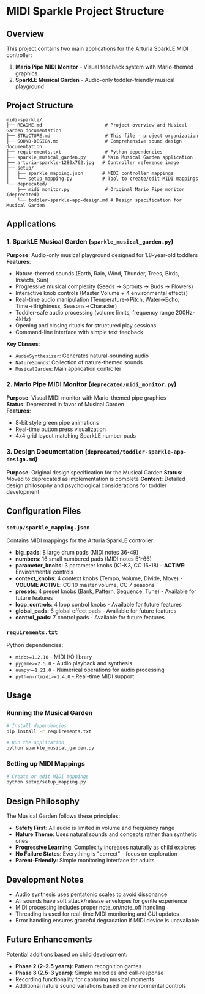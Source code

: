 # MIDI Sparkle Project Structure

## Overview
This project contains two main applications for the Arturia SparkLE MIDI controller:
1. **Mario Pipe MIDI Monitor** - Visual feedback system with Mario-themed graphics
2. **SparkLE Musical Garden** - Audio-only toddler-friendly musical playground

## Project Structure

```
midi-sparkle/
├── README.md                       # Project overview and Musical Garden documentation
├── STRUCTURE.md                    # This file - project organization
├── SOUND-DESIGN.md                 # Comprehensive sound design documentation
├── requirements.txt                # Python dependencies
├── sparkle_musical_garden.py      # Main Musical Garden application
├── arturia-sparkle-1280x762.jpg   # Controller reference image
├── setup/
│   ├── sparkle_mapping.json       # MIDI controller mappings
│   └── setup_mapping.py           # Tool to create/edit MIDI mappings
└── deprecated/
    ├── midi_monitor.py             # Original Mario Pipe monitor (deprecated)
    └── toddler-sparkle-app-design.md # Design specification for Musical Garden
```

## Applications

### 1. SparkLE Musical Garden (`sparkle_musical_garden.py`)
**Purpose**: Audio-only musical playground designed for 1.8-year-old toddlers  
**Features**:
- Nature-themed sounds (Earth, Rain, Wind, Thunder, Trees, Birds, Insects, Sun)
- Progressive musical complexity (Seeds → Sprouts → Buds → Flowers)
- Interactive knob controls (Master Volume + 4 environmental effects)
- Real-time audio manipulation (Temperature→Pitch, Water→Echo, Time→Brightness, Seasons→Character)
- Toddler-safe audio processing (volume limits, frequency range 200Hz-4kHz)
- Opening and closing rituals for structured play sessions
- Command-line interface with simple text feedback

**Key Classes**:
- `AudioSynthesizer`: Generates natural-sounding audio
- `NatureSounds`: Collection of nature-themed sounds
- `MusicalGarden`: Main application controller

### 2. Mario Pipe MIDI Monitor (`deprecated/midi_monitor.py`)
**Purpose**: Visual MIDI monitor with Mario-themed pipe graphics  
**Status**: Deprecated in favor of Musical Garden  
**Features**:
- 8-bit style green pipe animations
- Real-time button press visualization
- 4x4 grid layout matching SparkLE number pads

### 3. Design Documentation (`deprecated/toddler-sparkle-app-design.md`)
**Purpose**: Original design specification for the Musical Garden
**Status**: Moved to deprecated as implementation is complete
**Content**: Detailed design philosophy and psychological considerations for toddler development

## Configuration Files

### `setup/sparkle_mapping.json`
Contains MIDI mappings for the Arturia SparkLE controller:
- **big_pads**: 8 large drum pads (MIDI notes 36-49)
- **numbers**: 16 small numbered pads (MIDI notes 51-66)
- **parameter_knobs**: 3 parameter knobs (K1-K3, CC 16-18) - **ACTIVE**: Environmental controls
- **context_knobs**: 4 context knobs (Tempo, Volume, Divide, Move) - **VOLUME ACTIVE**: CC 10 master volume, CC 7 seasons
- **presets**: 4 preset knobs (Bank, Pattern, Sequence, Tune) - Available for future features
- **loop_controls**: 4 loop control knobs - Available for future features  
- **global_pads**: 6 global effect pads - Available for future features
- **control_pads**: 7 control pads - Available for future features

### `requirements.txt`
Python dependencies:
- `mido>=1.2.10` - MIDI I/O library
- `pygame>=2.5.0` - Audio playback and synthesis
- `numpy>=1.21.0` - Numerical operations for audio processing
- `python-rtmidi>=1.4.0` - Real-time MIDI support



## Usage

### Running the Musical Garden
```bash
# Install dependencies
pip install -r requirements.txt

# Run the application
python sparkle_musical_garden.py
```

### Setting up MIDI Mappings
```bash
# Create or edit MIDI mappings
python setup/setup_mapping.py
```

## Design Philosophy

The Musical Garden follows these principles:
- **Safety First**: All audio is limited in volume and frequency range
- **Nature Theme**: Uses natural sounds and concepts rather than synthetic ones
- **Progressive Learning**: Complexity increases naturally as child explores
- **No Failure States**: Everything is "correct" - focus on exploration
- **Parent-Friendly**: Simple monitoring interface for adults

## Development Notes

- Audio synthesis uses pentatonic scales to avoid dissonance
- All sounds have soft attack/release envelopes for gentle experience
- MIDI processing includes proper note_on/note_off handling
- Threading is used for real-time MIDI monitoring and GUI updates
- Error handling ensures graceful degradation if MIDI device is unavailable

## Future Enhancements

Potential additions based on child development:
- **Phase 2 (2-2.5 years)**: Pattern recognition games
- **Phase 3 (2.5-3 years)**: Simple melodies and call-response
- Recording functionality for capturing musical moments
- Additional nature sound variations based on environmental controls